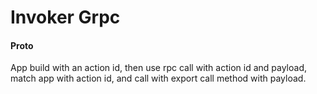 # Invoker Grpc

#### Proto

App build with an action id, then use rpc call with action id and payload, match app with action id,
and call with export call method with payload.
